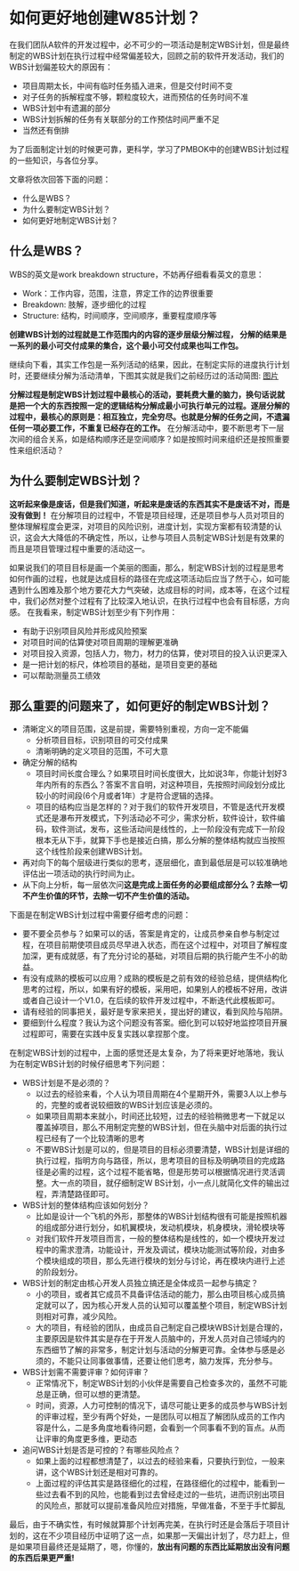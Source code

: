 # 如何更好地创建W85计划？

在我们团队A软件的开发过程中，必不可少的一项活动是制定WBS计划，但是最终制定的WBS计划在执行过程中经常偏差较大，回顾之前的软件开发活动，我们的WBS计划偏差较大的原因有：
* 项目周期太长，中间有临时任务插入进来，但是交付时间不变
* 对子任务的拆解程度不够，颗粒度较大，进而预估的任务时间不准
* WBS计划中有遗漏的部分
* WBS计划拆解的任务有关联部分的工作预估时间严重不足
* 当然还有倒排

为了后面制定计划的时候更可靠，更科学，学习了PMBOK中的创建WBS计划过程的一些知识，与各位分享。

文章将依次回答下面的问题： 
* 什么是WBS？
* 为什么要制定WBS计划？
* 如何更好地制定WBS计划？

## 什么是WBS？ 
WBS的英文是work breakdown structure，不妨再仔细看看英文的意思： 
* Work：工作内容，范围，注意，界定工作的边界很重要
* Breakdown: 肢解，逐步细化的过程 
* Structure: 结构，时间顺序，空间顺序，重要程度顺序等 

**创建WBS计划的过程就是工作范围内的内容的逐步层级分解过程， 分解的结果是一系列的最小可交付成果的集合，这个最小可交付成果也叫工作包。**

继续向下看，其实工作包是一系列活动的结果，因此，在制定实际的进度执行计划时，还要继续分解为活动清单，下图其实就是我们之前经历过的活动简图:
[图片](picture/)

**分解过程是制定WBS计划过程中最核心的活动，要耗费大量的脑力，换句话说就是把一个大的东西按照一定的逻辑结构分解成最小可执行单元的过程。逐层分解的过程中，最核心的原则是：相互独立，完全穷尽。也就是分解的任务之间，不遗漏任何一项必要工作，不重复已经存在的工作。** 在分解活动中，要不断思考下一层次间的组合关系，如是结构顺序还是空间顺序？如是按照时间来组织还是按照重要性来组织活动？

## 为什么要制定WBS计划？
**这听起来像是废话，但是我们知道，听起来是废话的东西其实不是废话不对，而是没有做到！** 在分解项目的过程中，不管是项目经理，还是项目参与人员对项目的整体理解程度会更深，对项目的风险识别，进度计划，实现方案都有较清楚的认识，这会大大降低的不确定性，所以，让参与项目人员制定WBS计划是有效果的而且是项目管理过程中重要的活动这一。

如果说我们的项目目标是画一个美丽的图画，那么，制定WBS计划的过程是思考如何作画的过程，也就是达成目标的路径在完成这项活动后应当了然于心，如可能遇到什么困难及那个地方要花大力气突破，达成目标的时间，成本等，在这个过程中，我们必然对整个过程有了比较深入地认识，在执行过程中也会有目标感，方向感。
在我看来，制定WBS计划至少有下列作用：
* 有助于识别项目风险并形成风险预案
* 对项目时间的估算使对项目周期的理解更准确
* 对项目投入资源，包括人力，物力，材力的估算，使对项目的投入认识更深入
* 是一把计划的标尺，体检项目的基础，是项目变更的基础
* 可以帮助测量员工绩效

## 那么重要的问题来了，如何更好的制定WBS计划？
* 清晰定义的项目范围，这是前提，需要特别重视，方向一定不能偏
  * 分析项目目标，识别项目的可交付成果
  * 清晰明确的定义项目的范围，不可大意
* 确定分解的结构
  * 项目时间长度合理么？如果项目时间长度很大，比如说3年，你能计划好3年内所有的东西么？答案不言自明，对这种项目，先按照时间段划分成比较小的时间段(6个月或者1年）才是符合逻辑的选择。
  * 项目的结构应当是怎样的？对于我们的软件开发项目，不管是迭代开发模式还是瀑布开发模式，下列活动必不可少，需求分析，软件设计，软件编码，软件测试，发布，这些活动间是线性的，上一阶段没有完成下一阶段根本无从下手，就算下手也是接近白搞，那么分解的整体结构就应当按照这个线性阶段来创建WBS计划。
* 再对向下的每个层级进行类似的思考，逐层细化，直到最低层是可以较准确地评估出一项活动的执行时间为止。
* 从下向上分析，每一层依次问**这是完成上面任务的必要组成部分么？去除一切不产生价值的环节，去除一切不产生价值的活动。** 

下面是在制定WBS计划过程中需要仔细考虑的问题： 
* 要不要全员参与？如果可以的话，答案是肯定的，让成员参亲自参与制定过程，在项目前期使项目成员尽早进入状态，而在这个过程中，对项目了解程度加深，更有成就感，有了充分讨论的基础，对项目后期的执行能产生不小的助益。
* 有没有成熟的模板可以应用？成熟的模板是之前有效的经验总结，提供结构化思考的过程，所以，如果有好的模板，采用吧，如果别人的模板不好用，改讲或者自己设计一个V1.0，在后续的软件开发过程中，不断迭代此模板即可。
* 请有经验的同事把关，最好是专家来把关，提出好的建议，看到风险与陷阱。
* 要细到什么程度？我认为这个问题没有答案。细化到可以较好地监控项目开展过程即可，需要在实践中反复实践以拿捏那个度。 


在制定WBS计划的过程中，上面的感觉还是太复杂，为了将来更好地落地，我认为在制定WBS计划的时候仔细思考下列问题：
* WBS计划是不是必须的？
  * 以过去的经验来看，个人认为项目周期在4个星期开外，需要3人以上参与的，完整的或者说较细致的WBS计划应该是必须的。
  * 如果项目周期本来就小，时间还比较短，过去的经验稍微思考一下就足以覆盖掉项目，那么不用制定完整的WBS计划，但在头脑中对后面的执行过程已经有了一个比较清晰的思考
  * 不要WBS计划是可以的，但是项目的目标必须要清楚，WBS计划是详细的执行过程，指明方向与路径，所以，思考项目的目标及明确项目的完成路径是必需的过程，这个过程不能省略，但是形势可以根据情况进行灵活调整。大一点的项目，就仔细制定W BS计划，小一点儿就简化文件的输出过程，弄清楚路径即可。
* WBS计划的整体结构应该如何划分？
  * 比如是设计一个飞机的外形，那整体的WBS计划结构很有可能是按照机器的组成部分进行划分，如机翼模块，发动机模块，机身模块，滑轮模块等 
  * 对我们软件开发项目而言，一般的整体结构是线性的，如一个模块开发过程中的需求澄清，功能设计，开发及调试，模块功能测试等阶段，对由多个模块组成的项目，那么先进行模块的划分与讨论，再在模块内进行上述的阶段划分。
* WBS计划的制定由核心开发人员独立搞还是全体成员一起参与搞定？
  * 小的项目，或者其它成员不具备评估活动的能力，那么由项目核心成员搞定就可以了，因为核心开发人员的认知可以覆盖整个项目，制定WBS计划则相对可靠，减少风险。
  * 大的项目，有经验的团队，由成员自己制定自己模块WBS计划是合理的，主要原因是软件其实是存在于开发人员脑中的，开发人员对自己领域内的东西细节了解的非常多，制定计划与活动的分解更可靠。全体参与感是必须的，不能只让同事做事情，还要让他们思考，脑力发挥，充分参与。
* WBS计划需不需要评审？如何评审？
  * 正常情况下，制定WBS计划的小伙伴是需要自己检查多次的，虽然不可能总是正确，但可以想的更清楚。
  * 时间，资源，人力可控制的情况下，请尽可能让更多的成员参与WBS计划的评审过程，至少有两个好处，一是团队可以相互了解团队成员的工作内容是什么，二是多角度地看待问题，会看到一个同事看不到的盲点。从而让评审的角度更多维，更动态
* 追问WBS计划是否是可控的？有哪些风险点？
  * 如果上面的过程都想清楚了，以过去的经验来看，只要执行到位，一般来讲，这个WBS计划还是相对可靠的。 
  * 上面过程的评估其实是路径细化的过程，在路径细化的过程中，能看到一些过去看不到的风险，也能看到过去曾经走过的一些坑，进而识别出项目的风险点，那就可以提前准备风险应对措施，早做准备，不至于手忙脚乱
  
最后，由于不确实性，有时候就算那个计划再完美，在执行时还是会落后于项目计划的，这在不少项目经历中证明了这一点，如果那一天偏出计划了，尽力赶上，但是如果项目最终还是延期了，嗯，你懂的，**放出有问题的东西比延期放出没有问题的东西后果更严重!**
  
  
  
  
